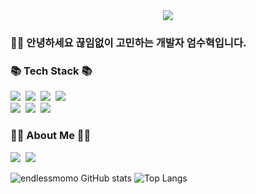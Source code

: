 <div align= "center">
    <img src="https://capsule-render.vercel.app/api?type=waving&color=gradient&height=180&text=Yuki's%20Github&animation=fadeIn&fontColor=ffffff&fontSize=50" />
</div>

<h3 align="left"> 🙇🏻‍ 안녕하세요 끊임없이 고민하는 개발자 엄수혁입니다. </h3>

<h3 align="left">📚 Tech Stack 📚</h3>
<p align="left">
    <img src="https://img.shields.io/badge/JAVA-yellow?style=flat-square&logo=JavaScript&logoColor=white"/></a>&nbsp;
    <img src="https://img.shields.io/badge/Spring-success?style=flat-square&logo=Spring&logoColor=white"/></a>&nbsp;
    <img src="https://img.shields.io/badge/Spring%20Boot-success?style=flat-square&logo=Spring&logoColor=white"/></a>&nbsp;
    <img src="https://img.shields.io/badge/Spring%20Cloud-success?style=flat-square&logo=Spring&logoColor=white"/></a> 
    <br>
    <img src="https://img.shields.io/badge/Oracle-blue?style=flat-square&logo=Oracle&logoColor=white"/></a>&nbsp;
    <img src="https://img.shields.io/badge/MySQL-yellow?style=flat-square&logo=MySQL&logoColor=white"/></a>&nbsp;
    <img src="https://img.shields.io/badge/aws-orange?style=flat-square&logo=Amazon AWS&logoColor=white"/>&nbsp;
</p>

<h3 align="left">🙇🏻‍️ About Me 🙇🏻‍</h3>
<p align="left">
  <a href="https://www.notion.so/soohyuk96/Yuki-s-c335fca66bb64b1ba57fe7bd2da41a22?pvs=4"><img src="https://img.shields.io/badge/Tech%20Blog-11B48A?style=flat-square&logo=Vimeo&logoColor=white&link=https://www.notion.so/soohyuk96/Yuki-s-c335fca66bb64b1ba57fe7bd2da41a22?pvs=4"/></a>&nbsp
  <a href="mailto:soohyuk9612@gmail.com"><img src="https://img.shields.io/badge/Gmail-d14836?style=flat-square&logo=Gmail&logoColor=white&link=soohyuk9612@gmail.com"/></a>
</p>

![endlessmomo GitHub stats](https://github-readme-stats.vercel.app/api?username=endlessmomo&show_icone=true&theme=nightowl)
![Top Langs](https://github-readme-stats.vercel.app/api/top-langs/?username=endlessmomo&layout=compact&theme=tokyonight)
